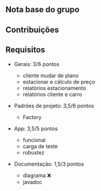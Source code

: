 
## Nota base do grupo

## Contribuições

## Requisitos

  - Gerais: 3/6 pontos
    - cliente mudar de plano
    - estacionar e cálculo de preço
    - relatórios estacionamento
    - relatórios cliente e carro

  - Padrões de projeto: 3,5/6 pontos
    - Factory

  - App: 3,5/5 pontos
    - funcional 
    - carga de teste
    - robustez

  - Documentação: 1,5/3 pontos
    - diagrama ❌
    - javadoc
